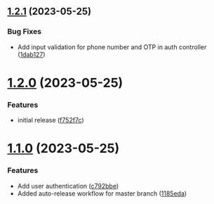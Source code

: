 ## [1.2.1](https://github.com/hossainchisty/TurboMove/compare/v1.2.0...v1.2.1) (2023-05-25)


### Bug Fixes

* Add input validation for phone number and OTP in auth controller ([1dab127](https://github.com/hossainchisty/TurboMove/commit/1dab1275fff9ac318875ecfe62b081f6a4d9c2c7))



# [1.2.0](https://github.com/hossainchisty/TurboMove/compare/v1.1.0...v1.2.0) (2023-05-25)


### Features

*  initial release ([f752f7c](https://github.com/hossainchisty/TurboMove/commit/f752f7cd41e9372b7276f40a67f3207e8d311704))



# [1.1.0](https://github.com/hossainchisty/TurboMove/compare/1185edab99ac2bd0b578af1a68af80ebed4d7073...v1.1.0) (2023-05-25)


### Features

* Add user authentication ([c792bbe](https://github.com/hossainchisty/TurboMove/commit/c792bbedc5047336da4a1e2b48cd1ae37a5451a0))
* Added auto-release workflow for master branch ([1185eda](https://github.com/hossainchisty/TurboMove/commit/1185edab99ac2bd0b578af1a68af80ebed4d7073))



